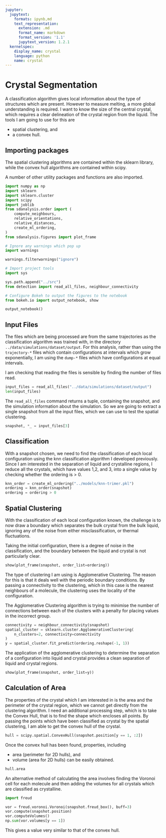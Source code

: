 ```yaml
---
jupyter:
  jupytext:
    formats: ipynb,md
    text_representation:
      extension: .md
      format_name: markdown
      format_version: '1.1'
      jupytext_version: 1.2.1
  kernelspec:
    display_name: crystal
    language: python
    name: crystal
---
```


# Crystal Segmentation

A classification algorithm gives local information
about the type of structures which are present.
However to measure melting,
a more global understanding is required.
I want to know the size of the central crystal,
which requires a clear delineation
of the crystal region from the liquid.
The tools I am going to use for this are
- spatial clustering, and
- a convex hull.

## Importing packages

The spatial clustering algorithms
are contained within the sklearn library,
while the convex hull algorithms
are contained within scipy.

A number of other utility packages and functions are also imported.

```python
import numpy as np
import sklearn
import sklearn.cluster
import scipy
import joblib
from sdanalysis.order import (
    compute_neighbours,
    relative_orientations,
    relative_distances,
    create_ml_ordering,
)
from sdanalysis.figures import plot_frame

# Ignore any warnings which pop up
import warnings

warnings.filterwarnings("ignore")

# Import project tools
import sys

sys.path.append("../src")
from detection import read_all_files, neighbour_connectivity

# Configure Bokeh to output the figures to the notebook
from bokeh.io import output_notebook, show

output_notebook()
```

## Input Files

The files which are being processed are from the same trajectories
as the classification algorithm was trained with,
in the directory `../data/simulations/dataset/output`.
For this analysis,
rather than using the `trajectory-*` files
which contain configurations at intervals
which grow exponentially,
I am using the `dump-*` files which have configurations
at equal intervals.

I am checking that reading the files is sensible
by finding the number of files read.

```python
input_files = read_all_files("../data/simulations/dataset/output")
len(input_files)
```

The `read_all_files` command returns a tuple,
containing the snapshot,
and the simulation information about the simulation.
So we are going to extract a single snapshot
from all the input files,
which we can use to test the spatial clustering.

```python
snapshot, *_ = input_files[3]
```

## Classification

With a snapshot chosen,
we need to find the classification
of each local configuration
using the knn classification algorithm
I developed previously.
Since I am interested in the separation
of liquid and crystalline regions,
I reduce all the crystals,
which have values 1,2, and 3,
into a single value
by checking whether the ordering is > 0.

```python
knn_order = create_ml_ordering("../models/knn-trimer.pkl")
ordering = knn_order(snapshot)
ordering = ordering > 0
```

## Spatial Clustering

With the classification of each local configuration known,
the challenge is to now draw a boundary
which separates the bulk crystal from the bulk liquid,
ignoring any of the noise from either
misclassification, or
thermal fluctuations.

Taking the initial configuration,
there is a degree of noise in the classification,
and the boundary between the liquid and crystal
is not particularly clear.

```python
show(plot_frame(snapshot, order_list=ordering))
```

The type of clustering I am using is Agglomerative Clustering.
The reason for this is that it deals well with the periodic boundary conditions.
By passing a connectivity to the clustering,
which in this case is the nearest neighbours of a molecule,
the clustering uses the locality
of the configuration.

The Agglomerative Clustering algorithm is trying to minimise
the number of connections between each of the clusters
with a penalty for placing values in the incorrect group.

```python
connectivity = neighbour_connectivity(snapshot)
spatial_cluster = sklearn.cluster.AgglomerativeClustering(
    n_clusters=2, connectivity=connectivity
)
y = spatial_cluster.fit_predict(ordering.reshape(-1, 1))
```

The application of the agglomerative clustering
to determine the separation of a configuration
into liquid and crystal
provides a clean separation of liquid and crystal regions.

```python
show(plot_frame(snapshot, order_list=y))
```

## Calculation of Area

The properties of the crystal which I am interested in
is the area and the perimeter of the crystal region,
which we cannot get directly from the clustering algorithm.
I need an additional processing step,
which is to take the Convex Hull,
that is to find the shape which encloses all points.
By passing the points which have been classified as crystal
by the spatial clustering,
I am able to get the convex hull of the crystal.

```python
hull = scipy.spatial.ConvexHull(snapshot.position[y == 1, :2])
```

Once the convex hull has been found,
properties, including
- area (perimeter for 2D hulls), and
- volume (area for 2D hulls)
can be easily obtained.

```python
hull.area
```

An alternative method of calculating the area
involves finding the Voronoi cell for each molecule
and then adding the volumes for all crystals
which are classified as crystalline.

```python
import freud

vor = freud.voronoi.Voronoi(snapshot.freud_box(), buff=3)
vor.compute(snapshot.position)
vor.computeVolumes()
np.sum(vor.volumes[y == 1])
```

This gives a value very similar to that of the convex hull.
